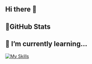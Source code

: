 ## Hi there 👋

## 💎GitHub Stats

## 🌱 I’m currently learning...
[![My Skills](https://skillicons.dev/icons?i=js,ts,python,vue,django,docker,aws)](https://skillicons.dev)
